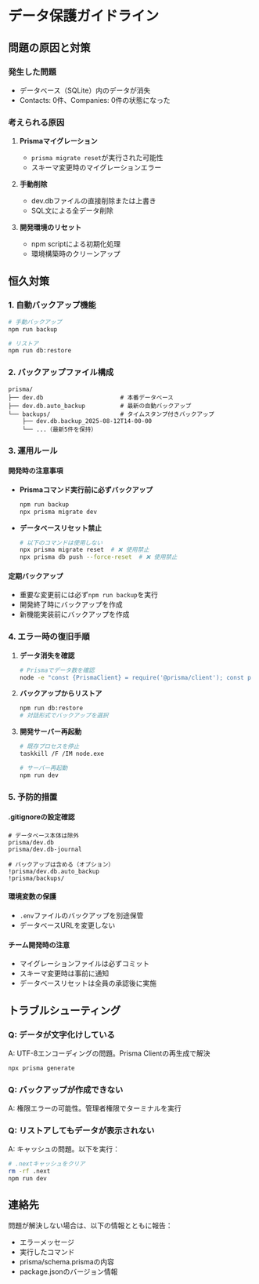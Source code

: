 # データ保護ガイドライン

## 問題の原因と対策

### 発生した問題
- データベース（SQLite）内のデータが消失
- Contacts: 0件、Companies: 0件の状態になった

### 考えられる原因
1. **Prismaマイグレーション**
   - `prisma migrate reset`が実行された可能性
   - スキーマ変更時のマイグレーションエラー

2. **手動削除**
   - dev.dbファイルの直接削除または上書き
   - SQL文による全データ削除

3. **開発環境のリセット**
   - npm scriptによる初期化処理
   - 環境構築時のクリーンアップ

## 恒久対策

### 1. 自動バックアップ機能
```bash
# 手動バックアップ
npm run backup

# リストア
npm run db:restore
```

### 2. バックアップファイル構成
```
prisma/
├── dev.db                      # 本番データベース
├── dev.db.auto_backup          # 最新の自動バックアップ
└── backups/                    # タイムスタンプ付きバックアップ
    ├── dev.db.backup_2025-08-12T14-00-00
    └── ...（最新5件を保持）
```

### 3. 運用ルール

#### 開発時の注意事項
- **Prismaコマンド実行前に必ずバックアップ**
  ```bash
  npm run backup
  npx prisma migrate dev
  ```

- **データベースリセット禁止**
  ```bash
  # 以下のコマンドは使用しない
  npx prisma migrate reset  # ❌ 使用禁止
  npx prisma db push --force-reset  # ❌ 使用禁止
  ```

#### 定期バックアップ
- 重要な変更前には必ず`npm run backup`を実行
- 開発終了時にバックアップを作成
- 新機能実装前にバックアップを作成

### 4. エラー時の復旧手順

1. **データ消失を確認**
   ```bash
   # Prismaでデータ数を確認
   node -e "const {PrismaClient} = require('@prisma/client'); const p = new PrismaClient(); p.contact.count().then(c => console.log('Contacts:', c));"
   ```

2. **バックアップからリストア**
   ```bash
   npm run db:restore
   # 対話形式でバックアップを選択
   ```

3. **開発サーバー再起動**
   ```bash
   # 既存プロセスを停止
   taskkill /F /IM node.exe
   
   # サーバー再起動
   npm run dev
   ```

### 5. 予防的措置

#### .gitignoreの設定確認
```gitignore
# データベース本体は除外
prisma/dev.db
prisma/dev.db-journal

# バックアップは含める（オプション）
!prisma/dev.db.auto_backup
!prisma/backups/
```

#### 環境変数の保護
- `.env`ファイルのバックアップを別途保管
- データベースURLを変更しない

#### チーム開発時の注意
- マイグレーションファイルは必ずコミット
- スキーマ変更時は事前に通知
- データベースリセットは全員の承認後に実施

## トラブルシューティング

### Q: データが文字化けしている
A: UTF-8エンコーディングの問題。Prisma Clientの再生成で解決
```bash
npx prisma generate
```

### Q: バックアップが作成できない
A: 権限エラーの可能性。管理者権限でターミナルを実行

### Q: リストアしてもデータが表示されない
A: キャッシュの問題。以下を実行：
```bash
# .nextキャッシュをクリア
rm -rf .next
npm run dev
```

## 連絡先
問題が解決しない場合は、以下の情報とともに報告：
- エラーメッセージ
- 実行したコマンド
- prisma/schema.prismaの内容
- package.jsonのバージョン情報